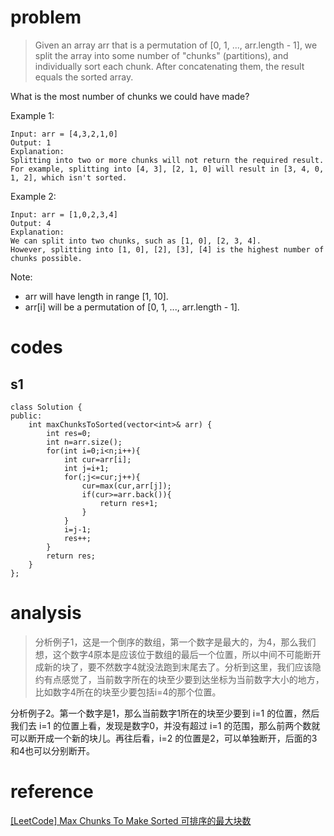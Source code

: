 # problem
>Given an array arr that is a permutation of [0, 1, ..., arr.length - 1], we split the array into some number of "chunks" (partitions), and individually sort each chunk.  After concatenating them, the result equals the sorted array.

What is the most number of chunks we could have made?

Example 1:
```
Input: arr = [4,3,2,1,0]
Output: 1
Explanation:
Splitting into two or more chunks will not return the required result.
For example, splitting into [4, 3], [2, 1, 0] will result in [3, 4, 0, 1, 2], which isn't sorted.
```
Example 2:
```
Input: arr = [1,0,2,3,4]
Output: 4
Explanation:
We can split into two chunks, such as [1, 0], [2, 3, 4].
However, splitting into [1, 0], [2], [3], [4] is the highest number of chunks possible.
```
Note:

- arr will have length in range [1, 10].
- arr[i] will be a permutation of [0, 1, ..., arr.length - 1].

# codes

## s1
```
class Solution {
public:
    int maxChunksToSorted(vector<int>& arr) {
        int res=0;
        int n=arr.size();
        for(int i=0;i<n;i++){
            int cur=arr[i];
            int j=i+1;
            for(;j<=cur;j++){
                cur=max(cur,arr[j]);
                if(cur>=arr.back()){
                    return res+1;
                }
            }
            i=j-1;
            res++;
        }
        return res;
    }
};
```

# analysis
>分析例子1，这是一个倒序的数组，第一个数字是最大的，为4，那么我们想，这个数字4原本是应该位于数组的最后一个位置，所以中间不可能断开成新的块了，要不然数字4就没法跑到末尾去了。分析到这里，我们应该隐约有点感觉了，当前数字所在的块至少要到达坐标为当前数字大小的地方，比如数字4所在的块至少要包括i=4的那个位置。

分析例子2。第一个数字是1，那么当前数字1所在的块至少要到 i=1 的位置，然后我们去 i=1 的位置上看，发现是数字0，并没有超过 i=1 的范围，那么前两个数就可以断开成一个新的块儿。再往后看，i=2 的位置是2，可以单独断开，后面的3和4也可以分别断开。

# reference
[[LeetCode] Max Chunks To Make Sorted 可排序的最大块数][1]

[1]: http://www.cnblogs.com/grandyang/p/8823944.html